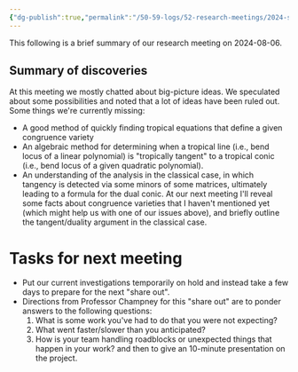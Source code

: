 ```yaml
---
{"dg-publish":true,"permalink":"/50-59-logs/52-research-meetings/2024-summer/reu-meeting-2024-08-06/","updated":"2024-08-06T14:18:51-07:00"}
---
```


This following is a brief summary of our research meeting on 2024-08-06.

## Summary of discoveries

At this meeting we mostly chatted about big-picture ideas. We speculated about some possibilities and noted that a lot of ideas have been ruled out. Some things we're currently missing:
- A good method of quickly finding tropical equations that define a given congruence variety
- An algebraic method for determining when a tropical line (i.e., bend locus of a linear polynomial) is "tropically tangent" to a tropical conic (i.e., bend locus of a given quadratic polynomial).
- An understanding of the analysis in the classical case, in which tangency is detected via some minors of some matrices, ultimately leading to a formula for the dual conic.
At our next meeting I'll reveal some facts about congruence varieties that I haven't mentioned yet (which might help us with one of our issues above), and briefly outline the tangent/duality argument in the classical case.

# Tasks for next meeting

- Put our current investigations temporarily on hold and instead take a few days to prepare for the next "share out".
- Directions from Professor Champney for this "share out" are to ponder answers to the following questions:
	1. What is some work you've had to do that you were not expecting? 
	2. What went faster/slower than you anticipated?
	3. How is your team handling roadblocks or unexpected things that happen in your work?
	and then to give an 10-minute presentation on the project.